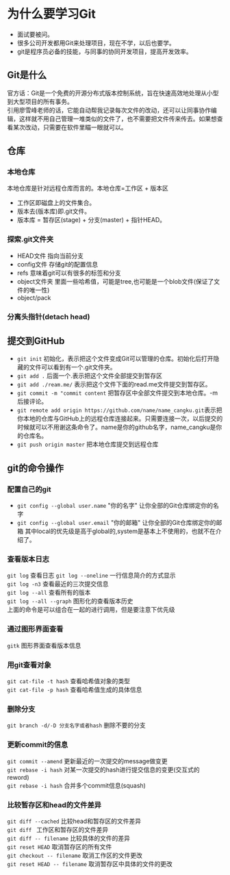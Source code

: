 # 为什么要学习Git  
* 面试要被问。  
* 很多公司开发都用Git来处理项目，现在不学，以后也要学。  
* git是程序员必备的技能，与同事的协同开发项目，提高开发效率。  

## Git是什么
 官方话：Git是一个免费的开源分布式版本控制系统，旨在快速高效地处理从小型到大型项目的所有事务。  
引用廖雪峰老师的话，它能自动帮我记录每次文件的改动，还可以让同事协作编辑，这样就不用自己管理一堆类似的文件了，也不需要把文件传来传去。如果想查看某次改动，只需要在软件里瞄一眼就可以。  

## 仓库  
### 本地仓库  
  本地仓库是针对远程仓库而言的。本地仓库=工作区 + 版本区  
  - 工作区即磁盘上的文件集合。  
  - 版本去(版本库)即.git文件。  
  - 版本库 = 暂存区(stage) + 分支(master) + 指针HEAD。  

### 探索.git文件夹
- HEAD文件 指向当前分支
- config文件 存储git的配置信息
- refs 意味着git可以有很多的标签和分支
- object文件夹 里面一些哈希值，可能是tree,也可能是一个blob文件(保证了文件的唯一性)
- object/pack  

### 分离头指针(detach head)

## 提交到GitHub 
- `git init` 初始化，表示把这个文件变成Git可以管理的仓库。初始化后打开隐藏的文件可以看到有一个.git文件夹。  
- `git add .` 后面一个.表示把这个文件全部提交到暂存区  
- `git add ./ream.me/` 表示把这个文件下面的read.me文件提交到暂存区。  
- `git commit -m "commit content` 把暂存区中全部文件提交到本地仓库。-m后接评论。  
- `git remote add origin https://github.com/name/name_cangku.git`表示把你本地的仓库与GitHub上的远程仓库连接起来。只需要连接一次，以后提交的时候就可以不用谢这条命令了。name是你的github名字，name_cangku是你的仓库名。  
- `git push origin master` 把本地仓库提交到远程仓库  

## git的命令操作

### 配置自己的git
- `git config --global user.name` "你的名字" 让你全部的Git仓库绑定你的名字  
- `git config --global user.email` "你的邮箱" 让你全部的Git仓库绑定你的邮箱 
其中local的优先级是高于global的,system是基本上不使用的，也就不在介绍了。  

### 查看版本日志
`git log`  查看日志
`git log --oneline` 一行信息简介的方式显示  
`git log -n3` 查看最近的三次提交信息  
`git log --all` 查看所有的版本  
`git log --all --graph` 图形化的查看版本历史  
上面的命令是可以组合在一起的进行调用，但是要注意下优先级  

### 通过图形界面查看
`gitk` 图形界面查看版本信息  


### 用git查看对象
`git cat-file -t hash` 查看哈希值对象的类型  
`git cat-file -p hash` 查看哈希值生成的具体信息 

### 删除分支
`git branch -d/-D 分支名字或者hash` 删除不要的分支 

### 更新commit的信息
`git commit --amend` 更新最近的一次提交的message做变更  
`git rebase -i hash` 对某一次提交的hash进行提交信息的变更(交互式的 reword)  
`git rebase -i hash` 合并多个commit信息(squash)  

### 比较暂存区和head的文件差异
`git diff --cached` 比较head和暂存区的文件差异  
`git diff ` 工作区和暂存区的文件差异  
`git diff -- filename` 比较具体的文件的差异  
`git reset HEAD` 取消暂存区的所有文件  
`git checkout -- filename` 取消工作区的文件更改  
`git reset HEAD -- filename` 取消暂存区中具体的文件的更改  
